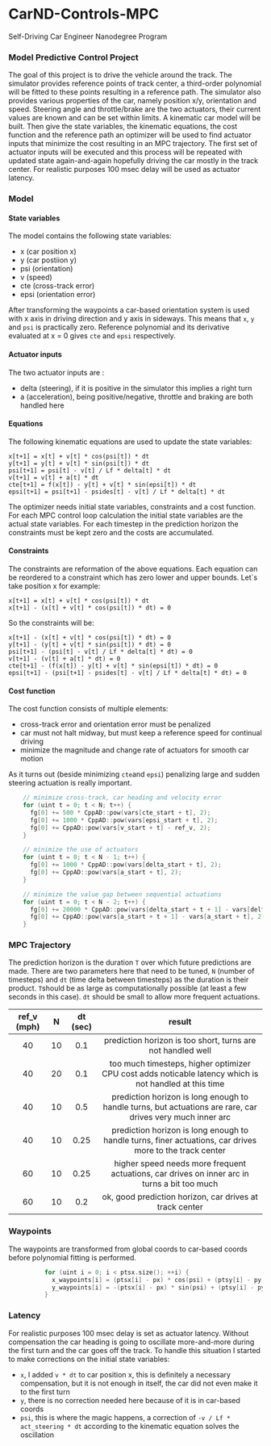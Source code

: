 # CarND-Controls-MPC
Self-Driving Car Engineer Nanodegree Program

### Model Predictive Control Project

The goal of this project is to drive the vehicle around the track. The simulator provides reference points of track center, a third-order polynomial will be fitted to these points resulting in a reference path. The simulator also provides various properties of the car, namely position x/y, orientation and speed. Steering angle and throttle/brake are the two actuators, their current values are known and can be set within limits. A kinematic car model will be built. Then give the state variables, the kinematic equations, the cost function and the reference path an optimizer will be used to find actuator inputs that minimize the cost resulting in an MPC trajectory. The first set of actuator inputs will be executed and this process will be repeated with updated state again-and-again hopefully driving the car mostly in the track center. For realistic purposes 100 msec delay will be used as actuator latency.

### Model

#### State variables
The model contains the following state variables:
* x (car position x)
* y (car postiion y)
* psi (orientation)
* v (speed)
* cte (cross-track error)
* epsi (orientation error)

After transforming the waypoints a car-based orientation system is used with x axis in driving direction and y axis in sideways. This means that `x`, `y` and `psi` is practically zero. Reference polynomial and its derivative evaluated at x = 0 gives `cte` and `epsi` respectively.

#### Actuator inputs

The two actuator inputs are :
* delta (steering), if it is positive in the simulator this implies a right turn
* a (acceleration), being positive/negative, throttle and braking are both handled here

#### Equations

The following kinematic equations are used to update the state variables:
```
x[t+1] = x[t] + v[t] * cos(psi[t]) * dt
y[t+1] = y[t] + v[t] * sin(psi[t]) * dt
psi[t+1] = psi[t] - v[t] / Lf * delta[t] * dt
v[t+1] = v[t] + a[t] * dt
cte[t+1] = f(x[t]) - y[t] + v[t] * sin(epsi[t]) * dt
epsi[t+1] = psi[t+1] - psides[t] - v[t] / Lf * delta[t] * dt
```

The optimizer needs initial state variables, constraints and a cost function. For each MPC control loop calculation the initial state variables are the actual state variables. For each timestep in the prediction horizon the constraints must be kept zero and the costs are accumulated.

#### Constraints

The constraints are reformation of the above equations. Each equation can be reordered to a constraint which has zero lower and upper bounds. Let`s take position x for example: 
```
x[t+1] = x[t] + v[t] * cos(psi[t]) * dt
x[t+1] - (x[t] + v[t] * cos(psi[t]) * dt) = 0
```

So the constraints will be: 
```
x[t+1] - (x[t] + v[t] * cos(psi[t]) * dt) = 0
y[t+1] - (y[t] + v[t] * sin(psi[t]) * dt) = 0
psi[t+1] - (psi[t] - v[t] / Lf * delta[t] * dt) = 0
v[t+1] - (v[t] + a[t] * dt) = 0
cte[t+1] - (f(x[t]) - y[t] + v[t] * sin(epsi[t]) * dt) = 0
epsi[t+1] - (psi[t+1] - psides[t] - v[t] / Lf * delta[t] * dt) = 0
```

#### Cost function

The cost function consists of multiple elements:
* cross-track error and orientation error must be penalized
* car must not halt midway, but must keep a reference speed for continual driving
* minimize the magnitude and change rate of actuators for smooth car motion

As it turns out (beside minimizing `cte`and `epsi`) penalizing large and sudden steering actuation is really important.

```c++
    // minimize cross-track, car heading and velocity error
    for (uint t = 0; t < N; t++) {
      fg[0] += 500 * CppAD::pow(vars[cte_start + t], 2);
      fg[0] += 1000 * CppAD::pow(vars[epsi_start + t], 2);
      fg[0] += CppAD::pow(vars[v_start + t] - ref_v, 2);
    }

    // minimize the use of actuators
    for (uint t = 0; t < N - 1; t++) {
      fg[0] += 1000 * CppAD::pow(vars[delta_start + t], 2);
      fg[0] += CppAD::pow(vars[a_start + t], 2);
    }

    // minimize the value gap between sequential actuations
    for (uint t = 0; t < N - 2; t++) {
      fg[0] += 20000 * CppAD::pow(vars[delta_start + t + 1] - vars[delta_start + t], 2);
      fg[0] += CppAD::pow(vars[a_start + t + 1] - vars[a_start + t], 2);
    }
```

###  MPC Trajectory

The prediction horizon is the duration `T` over which future predictions are made. There are two parameters here that need to be tuned, `N` (number of timesteps) and `dt` (time delta between timesteps) as the duration is their product. `T`should be as large as computationally possible (at least a few seconds in this case). `dt` should be small to allow more frequent actuations.

| ref_v (mph) | N | dt (sec) | result
|:--:|:--:|:--:|:--:|
| 40 | 10 | 0.1  | prediction horizon is too short, turns are not handled well |  
| 40 | 20 | 0.1  | too much timesteps, higher optimizer CPU cost adds noticable latency which is not handled at this time |  
| 40 | 10 | 0.5  | prediction horizon is long enough to handle turns, but actuations are rare, car drives very much inner arc |  
| 40 | 10 | 0.25  | prediction horizon is long enough to handle turns, finer actuations, car drives more to the track center |  
| 60 | 10 | 0.25  | higher speed needs more frequent actuations, car drives on inner arc in turns a bit too much |  
| 60 | 10 | 0.2  | ok, good prediction horizon, car drives at track center |  

### Waypoints

The waypoints are transformed from global coords to car-based coords before polynomial fitting is performed.

```c++
          for (uint i = 0; i < ptsx.size(); ++i) {
            x_waypoints[i] = (ptsx[i] - px) * cos(psi) + (ptsy[i] - py) * sin(psi);
            y_waypoints[i] = -(ptsx[i] - px) * sin(psi) + (ptsy[i] - py) * cos(psi);
          }
```

### Latency

For realistic purposes 100 msec delay is set as actuator latency. Without compensation the car heading is going to oscillate more-and-more during the first turn and the car goes off the track. To handle this situation I started to make corrections on the initial state variables:
* `x`, I added `v * dt` to car position x, this is definitely a necessary compensation, but it is not enough in itself, the car did not even make it to the first turn
* `y`, there is no correction needed here because of it is in car-based coords
* `psi`, this is where the magic happens, a correction of `-v / Lf * act_steering * dt` according to the kinematic equation solves the oscillation


